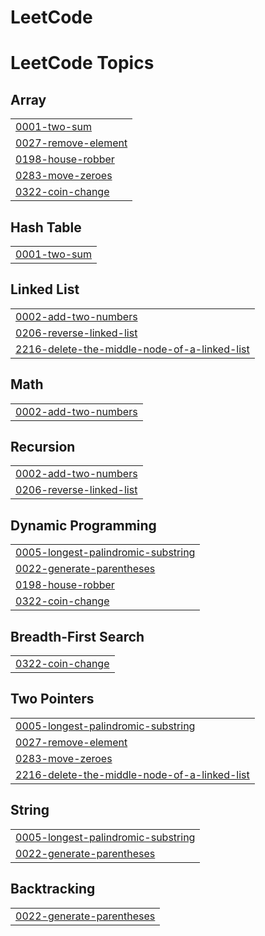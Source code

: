 # LeetCode
<!---LeetCode Topics Start-->
# LeetCode Topics
## Array
|  |
| ------- |
| [0001-two-sum](https://github.com/Riya2522-Raj/LeetCode/tree/master/0001-two-sum) |
| [0027-remove-element](https://github.com/Riya2522-Raj/LeetCode/tree/master/0027-remove-element) |
| [0198-house-robber](https://github.com/Riya2522-Raj/LeetCode/tree/master/0198-house-robber) |
| [0283-move-zeroes](https://github.com/Riya2522-Raj/LeetCode/tree/master/0283-move-zeroes) |
| [0322-coin-change](https://github.com/Riya2522-Raj/LeetCode/tree/master/0322-coin-change) |
## Hash Table
|  |
| ------- |
| [0001-two-sum](https://github.com/Riya2522-Raj/LeetCode/tree/master/0001-two-sum) |
## Linked List
|  |
| ------- |
| [0002-add-two-numbers](https://github.com/Riya2522-Raj/LeetCode/tree/master/0002-add-two-numbers) |
| [0206-reverse-linked-list](https://github.com/Riya2522-Raj/LeetCode/tree/master/0206-reverse-linked-list) |
| [2216-delete-the-middle-node-of-a-linked-list](https://github.com/Riya2522-Raj/LeetCode/tree/master/2216-delete-the-middle-node-of-a-linked-list) |
## Math
|  |
| ------- |
| [0002-add-two-numbers](https://github.com/Riya2522-Raj/LeetCode/tree/master/0002-add-two-numbers) |
## Recursion
|  |
| ------- |
| [0002-add-two-numbers](https://github.com/Riya2522-Raj/LeetCode/tree/master/0002-add-two-numbers) |
| [0206-reverse-linked-list](https://github.com/Riya2522-Raj/LeetCode/tree/master/0206-reverse-linked-list) |
## Dynamic Programming
|  |
| ------- |
| [0005-longest-palindromic-substring](https://github.com/Riya2522-Raj/LeetCode/tree/master/0005-longest-palindromic-substring) |
| [0022-generate-parentheses](https://github.com/Riya2522-Raj/LeetCode/tree/master/0022-generate-parentheses) |
| [0198-house-robber](https://github.com/Riya2522-Raj/LeetCode/tree/master/0198-house-robber) |
| [0322-coin-change](https://github.com/Riya2522-Raj/LeetCode/tree/master/0322-coin-change) |
## Breadth-First Search
|  |
| ------- |
| [0322-coin-change](https://github.com/Riya2522-Raj/LeetCode/tree/master/0322-coin-change) |
## Two Pointers
|  |
| ------- |
| [0005-longest-palindromic-substring](https://github.com/Riya2522-Raj/LeetCode/tree/master/0005-longest-palindromic-substring) |
| [0027-remove-element](https://github.com/Riya2522-Raj/LeetCode/tree/master/0027-remove-element) |
| [0283-move-zeroes](https://github.com/Riya2522-Raj/LeetCode/tree/master/0283-move-zeroes) |
| [2216-delete-the-middle-node-of-a-linked-list](https://github.com/Riya2522-Raj/LeetCode/tree/master/2216-delete-the-middle-node-of-a-linked-list) |
## String
|  |
| ------- |
| [0005-longest-palindromic-substring](https://github.com/Riya2522-Raj/LeetCode/tree/master/0005-longest-palindromic-substring) |
| [0022-generate-parentheses](https://github.com/Riya2522-Raj/LeetCode/tree/master/0022-generate-parentheses) |
## Backtracking
|  |
| ------- |
| [0022-generate-parentheses](https://github.com/Riya2522-Raj/LeetCode/tree/master/0022-generate-parentheses) |
<!---LeetCode Topics End-->
